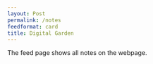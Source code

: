 ```yaml
---
layout: Post
permalink: /notes
feedformat: card
title: Digital Garden
---
```


The feed page shows all notes on the webpage.